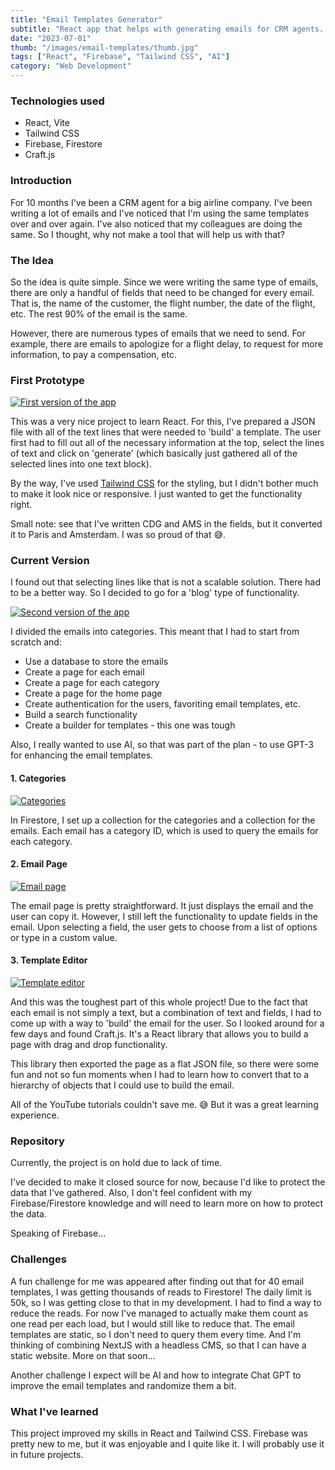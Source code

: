 ```yaml
---
title: "Email Templates Generator"
subtitle: "React app that helps with generating emails for CRM agents. AI powered"
date: "2023-07-01"
thumb: "/images/email-templates/thumb.jpg"
tags: ["React", "Firebase", "Tailwind CSS", "AI"]
category: "Web Development"
---
```


### Technologies used

* React, Vite
* Tailwind CSS
* Firebase, Firestore
* Craft.js

### Introduction

For 10 months I've been a CRM agent for a big airline company. I've been writing a lot of emails and I've noticed that I'm using the same templates over and over again. I've also noticed that my colleagues are doing the same. So I thought, why not make a tool that will help us with that?

### The Idea

So the idea is quite simple. Since we were writing the same type of emails, there are only a handful of fields that need to be changed for every email. That is, the name of the customer, the flight number, the date of the flight, etc. The rest 90% of the email is the same.

However, there are numerous types of emails that we need to send. For example, there are emails to apologize for a flight delay, to request for more information, to pay a compensation, etc.

### First Prototype

[<img src="/images/email-templates/first-version-thumb.jpg" alt="First version of the app" />](/images/email-templates/first-version.jpg)

This was a very nice project to learn React. For this, I've prepared a JSON file with all of the text lines that were needed to 'build' a template. The user first had to fill out all of the necessary information at the top, select the lines of text and click on 'generate' (which basically just gathered all of the selected lines into one text block).

By the way, I've used [Tailwind CSS](https://tailwindcss.com/) for the styling, but I didn't bother much to make it look nice or responsive. I just wanted to get the functionality right.

Small note: see that I've written CDG and AMS in the fields, but it converted it to Paris and Amsterdam. I was so proud of that 😅.

### Current Version

I found out that selecting lines like that is not a scalable solution. There had to be a better way. So I decided to go for a 'blog' type of functionality.

[<img src="/images/email-templates/1-thumb.jpg" alt="Second version of the app" className="inline-flex" />](/images/email-templates/1.jpg)

I divided the emails into categories. This meant that I had to start from scratch and:

* Use a database to store the emails
* Create a page for each email
* Create a page for each category
* Create a page for the home page
* Create authentication for the users, favoriting email templates, etc.
* Build a search functionality
* Create a builder for templates - this one was tough

Also, I really wanted to use AI, so that was part of the plan - to use GPT-3 for enhancing the email templates.

#### 1. Categories 

[<img src="/images/email-templates/2-thumb.jpg" alt="Categories" className="inline-flex" />](/images/email-templates/2.jpg)

In Firestore, I set up a collection for the categories and a collection for the emails. Each email has a category ID, which is used to query the emails for each category.

#### 2. Email Page

[<img src="/images/email-templates/3-thumb.jpg" alt="Email page" className="inline-flex" />](/images/email-templates/3.jpg)

The email page is pretty straightforward. It just displays the email and the user can copy it. However, I still left the functionality to update fields in the email. Upon selecting a field, the user gets to choose from a list of options or type in a custom value.

#### 3. Template Editor

[<img src="/images/email-templates/4-thumb.jpg" alt="Template editor" className="inline-flex" />](/images/email-templates/4.jpg)

And this was the toughest part of this whole project! Due to the fact that each email is not simply a text, but a combination of text and fields, I had to come up with a way to 'build' the email for the user. So I looked around for a few days and found Craft.js. It's a React library that allows you to build a page with drag and drop functionality.

This library then exported the page as a flat JSON file, so there were some fun and not so fun moments when I had to learn how to convert that to a hierarchy of objects that I could use to build the email.

All of the YouTube tutorials couldn't save me. 😅 But it was a great learning experience.

### Repository

Currently, the project is on hold due to lack of time.

I've decided to make it closed source for now, because I'd like to protect the data that I've gathered. Also, I don't feel confident with my Firebase/Firestore knowledge and will need to learn more on how to protect the data.

Speaking of Firebase...

### Challenges

A fun challenge for me was appeared after finding out that for 40 email templates, I was getting thousands of reads to Firestore! The daily limit is 50k, so I was getting close to that in my development. I had to find a way to reduce the reads. For now I've managed to actually make them count as one read per each load, but I would still like to reduce that. The email templates are static, so I don't need to query them every time. And I'm thinking of combining NextJS with a headless CMS, so that I can have a static website. More on that soon...

Another challenge I expect will be AI and how to integrate Chat GPT to improve the email templates and randomize them a bit.

### What I've learned

This project improved my skills in React and Tailwind CSS. Firebase was pretty new to me, but it was enjoyable and I quite like it. I will probably use it in future projects.